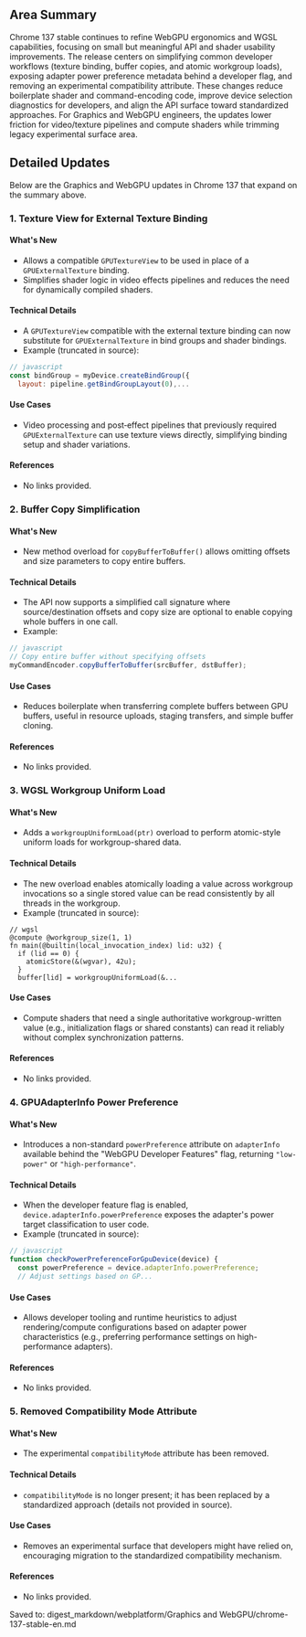 ## Area Summary

Chrome 137 stable continues to refine WebGPU ergonomics and WGSL capabilities, focusing on small but meaningful API and shader usability improvements. The release centers on simplifying common developer workflows (texture binding, buffer copies, and atomic workgroup loads), exposing adapter power preference metadata behind a developer flag, and removing an experimental compatibility attribute. These changes reduce boilerplate shader and command-encoding code, improve device selection diagnostics for developers, and align the API surface toward standardized approaches. For Graphics and WebGPU engineers, the updates lower friction for video/texture pipelines and compute shaders while trimming legacy experimental surface area.

## Detailed Updates

Below are the Graphics and WebGPU updates in Chrome 137 that expand on the summary above.

### 1. Texture View for External Texture Binding

#### What's New
- Allows a compatible `GPUTextureView` to be used in place of a `GPUExternalTexture` binding.
- Simplifies shader logic in video effects pipelines and reduces the need for dynamically compiled shaders.

#### Technical Details
- A `GPUTextureView` compatible with the external texture binding can now substitute for `GPUExternalTexture` in bind groups and shader bindings.
- Example (truncated in source):
```javascript
// javascript
const bindGroup = myDevice.createBindGroup({
  layout: pipeline.getBindGroupLayout(0),...
```

#### Use Cases
- Video processing and post‑effect pipelines that previously required `GPUExternalTexture` can use texture views directly, simplifying binding setup and shader variations.

#### References
- No links provided.

### 2. Buffer Copy Simplification

#### What's New
- New method overload for `copyBufferToBuffer()` allows omitting offsets and size parameters to copy entire buffers.

#### Technical Details
- The API now supports a simplified call signature where source/destination offsets and copy size are optional to enable copying whole buffers in one call.
- Example:
```javascript
// javascript
// Copy entire buffer without specifying offsets
myCommandEncoder.copyBufferToBuffer(srcBuffer, dstBuffer);
```

#### Use Cases
- Reduces boilerplate when transferring complete buffers between GPU buffers, useful in resource uploads, staging transfers, and simple buffer cloning.

#### References
- No links provided.

### 3. WGSL Workgroup Uniform Load

#### What's New
- Adds a `workgroupUniformLoad(ptr)` overload to perform atomic-style uniform loads for workgroup-shared data.

#### Technical Details
- The new overload enables atomically loading a value across workgroup invocations so a single stored value can be read consistently by all threads in the workgroup.
- Example (truncated in source):
```wgsl
// wgsl
@compute @workgroup_size(1, 1)
fn main(@builtin(local_invocation_index) lid: u32) {
  if (lid == 0) {
    atomicStore(&(wgvar), 42u);
  }
  buffer[lid] = workgroupUniformLoad(&...
```

#### Use Cases
- Compute shaders that need a single authoritative workgroup-written value (e.g., initialization flags or shared constants) can read it reliably without complex synchronization patterns.

#### References
- No links provided.

### 4. GPUAdapterInfo Power Preference

#### What's New
- Introduces a non-standard `powerPreference` attribute on `adapterInfo` available behind the "WebGPU Developer Features" flag, returning `"low-power"` or `"high-performance"`.

#### Technical Details
- When the developer feature flag is enabled, `device.adapterInfo.powerPreference` exposes the adapter's power target classification to user code.
- Example (truncated in source):
```javascript
// javascript
function checkPowerPreferenceForGpuDevice(device) {
  const powerPreference = device.adapterInfo.powerPreference;
  // Adjust settings based on GP...
```

#### Use Cases
- Allows developer tooling and runtime heuristics to adjust rendering/compute configurations based on adapter power characteristics (e.g., preferring performance settings on high-performance adapters).

#### References
- No links provided.

### 5. Removed Compatibility Mode Attribute

#### What's New
- The experimental `compatibilityMode` attribute has been removed.

#### Technical Details
- `compatibilityMode` is no longer present; it has been replaced by a standardized approach (details not provided in source).

#### Use Cases
- Removes an experimental surface that developers might have relied on, encouraging migration to the standardized compatibility mechanism.

#### References
- No links provided.

Saved to: digest_markdown/webplatform/Graphics and WebGPU/chrome-137-stable-en.md